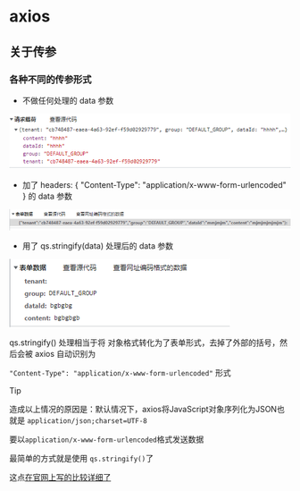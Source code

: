 # axios
## 关于传参
### 各种不同的传参形式
- 不做任何处理的 data 参数

![Image text](./../../images/request/axios1.png)

-  加了 headers: { "Content-Type": "application/x-www-form-urlencoded" } 的 data 参数

![Image text](./../../images/request/axios2.png)

- 用了 qs.stringify(data) 处理后的 data 参数

![Image text](./../../images/request/axios3.png)

qs.stringify() 处理相当于将 对象格式转化为了表单形式，去掉了外部的括号，然后会被 axios 自动识别为

`"Content-Type": "application/x-www-form-urlencoded"` 形式

> [!TIP]
> 造成以上情况的原因是：默认情况下，axios将JavaScript对象序列化为JSON也就是 `application/json;charset=UTF-8`
>
> 要以`application/x-www-form-urlencoded`格式发送数据
> 
> 最简单的方式就是使用 `qs.stringify()`了
>
> 这点[在官网上写的比较详细了](http://www.axios-js.com/zh-cn/docs/#%E4%BD%BF%E7%94%A8-application-x-www-form-urlencoded-format)




